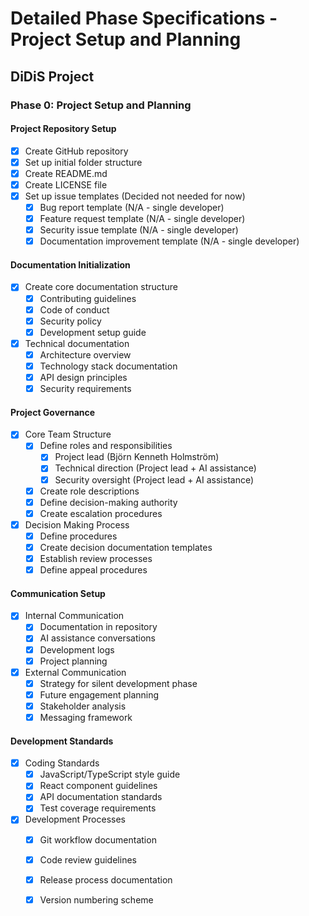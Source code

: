 # Detailed Phase Specifications - Project Setup and Planning
## DiDiS Project

### Phase 0: Project Setup and Planning

#### Project Repository Setup
- [x] Create GitHub repository
- [x] Set up initial folder structure
- [x] Create README.md
- [x] Create LICENSE file
- [x] Set up issue templates (Decided not needed for now)
  - [x] Bug report template (N/A - single developer)
  - [x] Feature request template (N/A - single developer)
  - [x] Security issue template (N/A - single developer)
  - [x] Documentation improvement template (N/A - single developer)

#### Documentation Initialization
- [x] Create core documentation structure
  - [x] Contributing guidelines
  - [x] Code of conduct
  - [x] Security policy
  - [x] Development setup guide
- [x] Technical documentation
  - [x] Architecture overview
  - [x] Technology stack documentation
  - [x] API design principles
  - [x] Security requirements

#### Project Governance
- [x] Core Team Structure
  - [x] Define roles and responsibilities
    - [x] Project lead (Björn Kenneth Holmström)
    - [x] Technical direction (Project lead + AI assistance)
    - [x] Security oversight (Project lead + AI assistance)
  - [x] Create role descriptions
  - [x] Define decision-making authority
  - [x] Create escalation procedures

- [x] Decision Making Process
  - [x] Define procedures
  - [x] Create decision documentation templates
  - [x] Establish review processes
  - [x] Define appeal procedures

#### Communication Setup
- [x] Internal Communication
  - [x] Documentation in repository
  - [x] AI assistance conversations
  - [x] Development logs
  - [x] Project planning

- [x] External Communication
  - [x] Strategy for silent development phase
  - [x] Future engagement planning
  - [x] Stakeholder analysis
  - [x] Messaging framework

#### Development Standards
- [x] Coding Standards
  - [x] JavaScript/TypeScript style guide
  - [x] React component guidelines
  - [x] API documentation standards
  - [x] Test coverage requirements

- [x] Development Processes
  - [x] Git workflow documentation
  - [x] Code review guidelines
  - [x] Release process documentation
  - [x] Version numbering scheme

